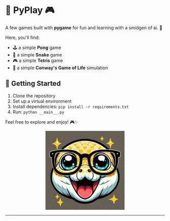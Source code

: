 # 🐍 PyPlay 🎮

A few games built with **pygame** for fun and learning with a smidgen of ai. 🚀

Here, you'll find:

- 🕹️ a simple **Pong** game
- 🐍 a simple **Snake** game
- 🎮 a simple **Tetris** game
- 🌱 a simple **Conway's Game of Life** simulation

## 🚀 Getting Started

1. Clone the repository
2. Set up a virtual environment
3. Install dependencies: `pip install -r requirements.txt`
4. Run: `python __main__.py`

Feel free to explore and enjoy! 🎮✨

<div align="center">
<img src="art/icon.png" width="250">
</div>

---
